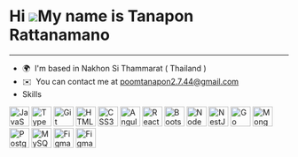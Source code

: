 Hi ![](https://user-images.githubusercontent.com/18350557/176309783-0785949b-9127-417c-8b55-ab5a4333674e.gif)My name is Tanapon Rattanamano
===========================================================================================================================================

--------------

*   🌍  I'm based in Nakhon Si Thammarat ( Thailand )
*   ✉️  You can contact me at [poomtanapon2.7.44@gmail.com](mailto:poomtanapon2.7.44@gmail.com)
*    Skills

<p align="left">

 <img src="https://raw.githubusercontent.com/danielcranney/readme-generator/main/public/icons/skills/javascript-colored.svg" width="36" height="36" alt="JavaScript" />

 

<img src="https://raw.githubusercontent.com/danielcranney/readme-generator/main/public/icons/skills/typescript-colored.svg" width="36" height="36" alt="TypeScript"/>



<img src="https://raw.githubusercontent.com/danielcranney/readme-generator/main/public/icons/skills/git-colored.svg" width="36" height="36" alt="Git" />



<img src="https://raw.githubusercontent.com/danielcranney/readme-generator/main/public/icons/skills/html5-colored.svg" width="36" height="36" alt="HTML5" />




<img src="https://raw.githubusercontent.com/danielcranney/readme-generator/main/public/icons/skills/css3-colored.svg" width="36" height="36" alt="CSS3" />



<img src="https://raw.githubusercontent.com/danielcranney/readme-generator/main/public/icons/skills/angularjs-colored.svg" width="36" height="36" alt="Angular" />


<img src="https://raw.githubusercontent.com/danielcranney/readme-generator/main/public/icons/skills/react-colored.svg" width="36" height="36" alt="React" />



<img src="https://raw.githubusercontent.com/danielcranney/readme-generator/main/public/icons/skills/bootstrap-colored.svg" width="36" height="36" alt="Bootstrap" />



<img src="https://raw.githubusercontent.com/danielcranney/readme-generator/main/public/icons/skills/nodejs-colored.svg" width="36" height="36" alt="NodeJS" />


<img src="https://raw.githubusercontent.com/danielcranney/readme-generator/main/public/icons/skills/nestjs-colored.svg" width="36" height="36" alt="NestJS" />

 

<img src="https://raw.githubusercontent.com/danielcranney/readme-generator/main/public/icons/skills/go-colored.svg" width="36" height="36" alt="Go" />



<img src="https://raw.githubusercontent.com/danielcranney/readme-generator/main/public/icons/skills/mongodb-colored.svg" width="36" height="36" alt="MongoDB" />



<img src="https://raw.githubusercontent.com/danielcranney/readme-generator/main/public/icons/skills/postgresql-colored.svg" width="36" height="36" alt="PostgreSQL" />



 <img src="https://raw.githubusercontent.com/danielcranney/readme-generator/main/public/icons/skills/mysql-colored.svg" width="36" height="36" alt="MySQL" />

 

<img src="https://raw.githubusercontent.com/danielcranney/readme-generator/main/public/icons/skills/figma-colored.svg" width="36" height="36" alt="Figma" />

<img src="https://raw.githubusercontent.com/danielcranney/readme-generator/main/public/icons/skills/docker-colored.svg" width="36" height="36" alt="Figma" />
 
  
 </p>
                    
                
